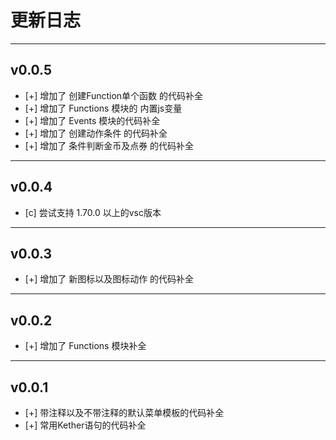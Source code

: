 # 更新日志

---


## v0.0.5

* [+] 增加了 创建Function单个函数 的代码补全
* [+] 增加了 Functions 模块的 内置js变量
* [+] 增加了 Events 模块的代码补全
* [+] 增加了 创建动作条件 的代码补全
* [+] 增加了 条件判断金币及点券 的代码补全

---

## v0.0.4

* [c] 尝试支持 1.70.0 以上的vsc版本

---

## v0.0.3

* [+] 增加了 新图标以及图标动作 的代码补全

---

## v0.0.2

* [+] 增加了 Functions 模块补全

---

## v0.0.1

* [+] 带注释以及不带注释的默认菜单模板的代码补全
* [+] 常用Kether语句的代码补全